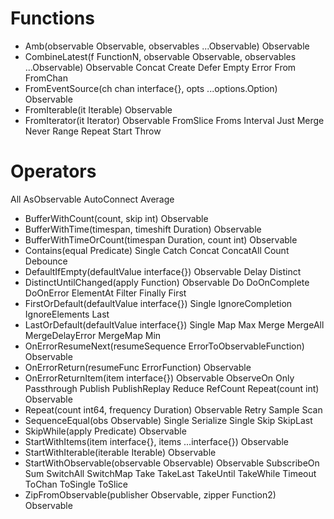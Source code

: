 # Functions

- Amb(observable Observable, observables ...Observable) Observable
- CombineLatest(f FunctionN, observable Observable, observables ...Observable) Observable
Concat
Create
Defer
Empty
Error
From
FromChan
- FromEventSource(ch chan interface{}, opts ...options.Option) Observable
- FromIterable(it Iterable) Observable
- FromIterator(it Iterator) Observable
FromSlice
Froms
Interval
Just
Merge
Never
Range
Repeat
Start
Throw

# Operators

All
AsObservable
AutoConnect
Average
- BufferWithCount(count, skip int) Observable
- BufferWithTime(timespan, timeshift Duration) Observable
- BufferWithTimeOrCount(timespan Duration, count int) Observable
- Contains(equal Predicate) Single
Catch
Concat
ConcatAll
Count
Debounce
- DefaultIfEmpty(defaultValue interface{}) Observable
Delay
Distinct
- DistinctUntilChanged(apply Function) Observable
Do
DoOnComplete
DoOnError
ElementAt
Filter
Finally
First
- FirstOrDefault(defaultValue interface{}) Single
IgnoreCompletion
IgnoreElements
Last
- LastOrDefault(defaultValue interface{}) Single
Map
Max
Merge
MergeAll
MergeDelayError
MergeMap
Min
- OnErrorResumeNext(resumeSequence ErrorToObservableFunction) Observable
- OnErrorReturn(resumeFunc ErrorFunction) Observable
- OnErrorReturnItem(item interface{}) Observable
ObserveOn
Only
Passthrough
Publish
PublishReplay
Reduce
RefCount
Repeat(count int) Observable
- Repeat(count int64, frequency Duration) Observable
Retry
Sample
Scan
- SequenceEqual(obs Observable) Single
Serialize
Single
Skip
SkipLast
- SkipWhile(apply Predicate) Observable
- StartWithItems(item interface{}, items ...interface{}) Observable
- StartWithIterable(iterable Iterable) Observable
- StartWithObservable(observable Observable) Observable
SubscribeOn
Sum
SwitchAll
SwitchMap
Take
TakeLast
TakeUntil
TakeWhile
Timeout
ToChan
ToSingle
ToSlice
- ZipFromObservable(publisher Observable, zipper Function2) Observable
